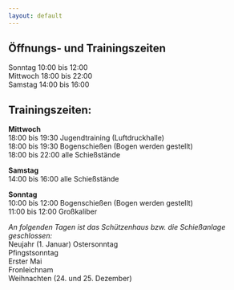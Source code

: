 ```yaml
---
layout: default
---  
```

## Öffnungs- und Trainingszeiten  

Sonntag 10:00 bis 12:00  
Mittwoch  18:00 bis 22:00    
Samstag 14:00 bis 16:00    
  
## Trainingszeiten:  
__Mittwoch__  
18:00 bis 19:30 Jugendtraining (Luftdruckhalle)  
18:00 bis 19:30 Bogenschießen (Bogen werden gestellt)  
18:00 bis 22:00 alle Schießstände  

__Samstag__  
14:00 bis 16:00 alle Schießstände  

__Sonntag__  
10:00 bis 12:00 Bogenschießen (Bogen werden gestellt)  
11:00 bis 12:00 Großkaliber  
  
  

  
_An folgenden Tagen ist das Schützenhaus bzw. die Schießanlage geschlossen:_  
Neujahr (1. Januar)
Ostersonntag  
Pfingstsonntag  
Erster Mai  
Fronleichnam  
Weihnachten (24. und 25. Dezember) 

